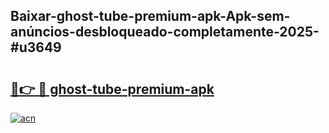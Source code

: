 ## Baixar-ghost-tube-premium-apk-Apk-sem-anúncios-desbloqueado-completamente-2025-#u3649

# <h2><a href="https://ainizakaria.my?title=ghost-tube-premium-apk&ref=22M">🔗👉 🔴 ghost-tube-premium-apk</a></h2>

[![acn](https://github.com/user-attachments/assets/0f9c940e-d8b0-45ae-aac7-cd30a18b3e1c)](https://ainizakaria.my?title=ghost-tube-premium-apk&ref=22M)

